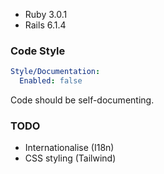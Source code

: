 - Ruby 3.0.1
- Rails 6.1.4

### Code Style

```yml
Style/Documentation:
  Enabled: false
```
Code should be self-documenting.

### TODO
- Internationalise (I18n)
- CSS styling (Tailwind)
